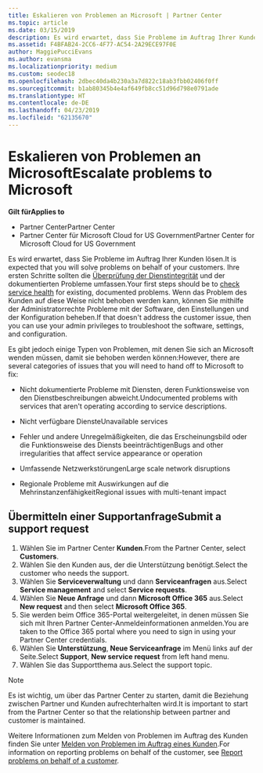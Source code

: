 ```yaml
---
title: Eskalieren von Problemen an Microsoft | Partner Center
ms.topic: article
ms.date: 03/15/2019
description: Es wird erwartet, dass Sie Probleme im Auftrag Ihrer Kunden lösen. Es gibt jedoch verschiedene Kategorien von Problemen, die Sie an Microsoft, beheben Sie übergeben müssen.
ms.assetid: F4BFAB24-2CC6-4F77-AC54-2A29ECE97F0E
author: MaggiePucciEvans
ms.author: evansma
ms.localizationpriority: medium
ms.custom: seodec18
ms.openlocfilehash: 2dbec40da4b230a3a7d822c18ab3fbb02406f0ff
ms.sourcegitcommit: b1ab80345b4e4af649fb8cc51d96d798e0791ade
ms.translationtype: HT
ms.contentlocale: de-DE
ms.lasthandoff: 04/23/2019
ms.locfileid: "62135670"
---
```

# <a name="escalate-problems-to-microsoft"></a><span data-ttu-id="9b8d8-104">Eskalieren von Problemen an Microsoft</span><span class="sxs-lookup"><span data-stu-id="9b8d8-104">Escalate problems to Microsoft</span></span>

<span data-ttu-id="9b8d8-105">**Gilt für**</span><span class="sxs-lookup"><span data-stu-id="9b8d8-105">**Applies to**</span></span>

-  <span data-ttu-id="9b8d8-106">Partner Center</span><span class="sxs-lookup"><span data-stu-id="9b8d8-106">Partner Center</span></span>
-  <span data-ttu-id="9b8d8-107">Partner Center für Microsoft Cloud for US Government</span><span class="sxs-lookup"><span data-stu-id="9b8d8-107">Partner Center for Microsoft Cloud for US Government</span></span>


<span data-ttu-id="9b8d8-108">Es wird erwartet, dass Sie Probleme im Auftrag Ihrer Kunden lösen.</span><span class="sxs-lookup"><span data-stu-id="9b8d8-108">It is expected that you will solve problems on behalf of your customers.</span></span> <span data-ttu-id="9b8d8-109">Ihre ersten Schritte sollten die [Überprüfung der Dienstintegrität](check-service-health.md) und der dokumentierten Probleme umfassen.</span><span class="sxs-lookup"><span data-stu-id="9b8d8-109">Your first steps should be to [check service health](check-service-health.md) for existing, documented problems.</span></span> <span data-ttu-id="9b8d8-110">Wenn das Problem des Kunden auf diese Weise nicht behoben werden kann, können Sie mithilfe der Administratorrechte Probleme mit der Software, den Einstellungen und der Konfiguration beheben.</span><span class="sxs-lookup"><span data-stu-id="9b8d8-110">If that doesn't address the customer issue, then you can use your admin privileges to troubleshoot the software, settings, and configuration.</span></span>

<span data-ttu-id="9b8d8-111">Es gibt jedoch einige Typen von Problemen, mit denen Sie sich an Microsoft wenden müssen, damit sie behoben werden können:</span><span class="sxs-lookup"><span data-stu-id="9b8d8-111">However, there are several categories of issues that you will need to hand off to Microsoft to fix:</span></span>

-   <span data-ttu-id="9b8d8-112">Nicht dokumentierte Probleme mit Diensten, deren Funktionsweise von den Dienstbeschreibungen abweicht.</span><span class="sxs-lookup"><span data-stu-id="9b8d8-112">Undocumented problems with services that aren't operating according to service descriptions.</span></span>

-   <span data-ttu-id="9b8d8-113">Nicht verfügbare Dienste</span><span class="sxs-lookup"><span data-stu-id="9b8d8-113">Unavailable services</span></span>

-   <span data-ttu-id="9b8d8-114">Fehler und andere Unregelmäßigkeiten, die das Erscheinungsbild oder die Funktionsweise des Diensts beeinträchtigen</span><span class="sxs-lookup"><span data-stu-id="9b8d8-114">Bugs and other irregularities that affect service appearance or operation</span></span>

-   <span data-ttu-id="9b8d8-115">Umfassende Netzwerkstörungen</span><span class="sxs-lookup"><span data-stu-id="9b8d8-115">Large scale network disruptions</span></span>

-   <span data-ttu-id="9b8d8-116">Regionale Probleme mit Auswirkungen auf die Mehrinstanzenfähigkeit</span><span class="sxs-lookup"><span data-stu-id="9b8d8-116">Regional issues with multi-tenant impact</span></span>

## <a name="submit-a-support-request"></a><span data-ttu-id="9b8d8-117">Übermitteln einer Supportanfrage</span><span class="sxs-lookup"><span data-stu-id="9b8d8-117">Submit a support request</span></span>

1. <span data-ttu-id="9b8d8-118">Wählen Sie im Partner Center **Kunden**.</span><span class="sxs-lookup"><span data-stu-id="9b8d8-118">From the Partner Center, select **Customers**.</span></span>
2. <span data-ttu-id="9b8d8-119">Wählen Sie den Kunden aus, der die Unterstützung benötigt.</span><span class="sxs-lookup"><span data-stu-id="9b8d8-119">Select the customer who needs the support.</span></span>
3. <span data-ttu-id="9b8d8-120">Wählen Sie **Serviceverwaltung** und dann **Serviceanfragen** aus.</span><span class="sxs-lookup"><span data-stu-id="9b8d8-120">Select **Service management** and select **Service requests**.</span></span>
4. <span data-ttu-id="9b8d8-121">Wählen Sie **Neue Anfrage** und dann **Microsoft Office 365** aus.</span><span class="sxs-lookup"><span data-stu-id="9b8d8-121">Select **New request** and then select **Microsoft Office 365**.</span></span>
5. <span data-ttu-id="9b8d8-122">Sie werden beim Office 365-Portal weitergeleitet, in denen müssen Sie sich mit Ihren Partner Center-Anmeldeinformationen anmelden.</span><span class="sxs-lookup"><span data-stu-id="9b8d8-122">You are taken to the Office 365 portal where you need to sign in using your Partner Center credentials.</span></span>
6. <span data-ttu-id="9b8d8-123">Wählen Sie **Unterstützung**, **Neue Serviceanfrage** im Menü links auf der Seite.</span><span class="sxs-lookup"><span data-stu-id="9b8d8-123">Select **Support**, **New service request** from left hand menu.</span></span>
7. <span data-ttu-id="9b8d8-124">Wählen Sie das Supportthema aus.</span><span class="sxs-lookup"><span data-stu-id="9b8d8-124">Select the support topic.</span></span>

>[!NOTE]
><span data-ttu-id="9b8d8-125">Es ist wichtig, um über das Partner Center zu starten, damit die Beziehung zwischen Partner und Kunden aufrechterhalten wird.</span><span class="sxs-lookup"><span data-stu-id="9b8d8-125">It is important to start from the Partner Center so that the relationship between partner and customer is maintained.</span></span> 


<span data-ttu-id="9b8d8-126">Weitere Informationen zum Melden von Problemen im Auftrag des Kunden finden Sie unter [Melden von Problemen im Auftrag eines Kunden](report-problems-on-behalf-of-a-customer.md).</span><span class="sxs-lookup"><span data-stu-id="9b8d8-126">For information on reporting problems on behalf of the customer, see [Report problems on behalf of a customer](report-problems-on-behalf-of-a-customer.md).</span></span>

 

 



